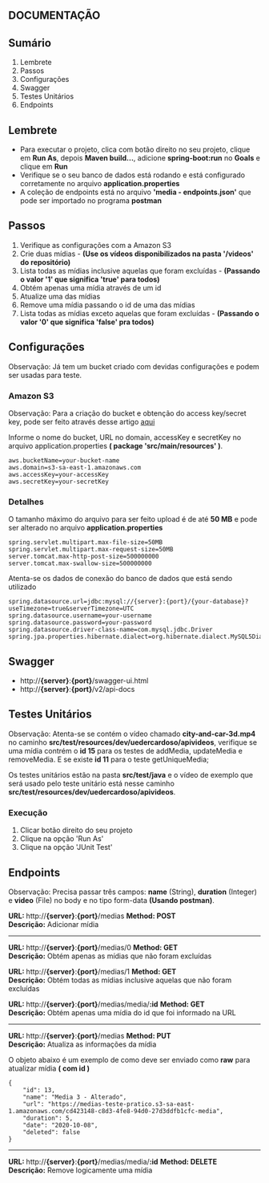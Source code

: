 ## DOCUMENTAÇÃO

<h2>Sumário</h2>
<ol>
  <li>Lembrete</li>
  <li>Passos</li>
  <li>Configurações</li>
  <li>Swagger</li>
  <li>Testes Unitários</li>
  <li>Endpoints</li>
</ol>

<h2>Lembrete</h2> 

<ul>
  <li>Para executar o projeto, clica com botão direito no seu projeto, clique em <b>Run As</b>, depois <b>Maven build...</b>, adicione <b>spring-boot:run</b> no <b>Goals</b> e clique em <b>Run</b></li>
  <li>Verifique se o seu banco de dados está rodando e está configurado corretamente no arquivo <b>application.properties</b></li>
  <li>A coleção de endpoints está no arquivo <b>'media - endpoints.json'</b> que pode ser importado no programa <b>postman</b></li>
</ul>


<h2>Passos</h2>

<ol>
  <li>Verifique as configurações com a Amazon S3</li>
  <li>Crie duas mídias - <b>(Use os vídeos disponibilizados na pasta '/videos' do repositório)</b></li>
  <li>Lista todas as mídias inclusive aquelas que foram excluídas - <b>(Passando o valor '1' que significa 'true' para todos)</b></li>
  <li>Obtém apenas uma mídia através de um id</li>
  <li>Atualize uma das mídias</li>
  <li>Remove uma mídia passando o id de uma das mídias</li>
  <li>Lista todas as mídias exceto aquelas que foram excluídas - <b>(Passando o valor '0' que significa 'false' pra todos)</b></li>
</ol>


<h2>Configurações</h2>

Observação: Já tem um bucket criado com devidas configurações e podem ser usadas para teste.

<h3>Amazon S3</h3>

Observação: Para a criação do bucket e obtenção do access key/secret key, pode ser feito através desse artigo <a href="https://medium.com/@shamnad.p.s/how-to-create-an-s3-bucket-and-aws-access-key-id-and-secret-access-key-for-accessing-it-5653b6e54337">aqui</a>

Informe o nome do bucket, URL no domain, accessKey e secretKey no arquivo application.properties <b>( package 'src/main/resources' )</b>.
```
aws.bucketName=your-bucket-name
aws.domain=s3-sa-east-1.amazonaws.com
aws.accessKey=your-accessKey
aws.secretKey=your-secretKey
```

<h3>Detalhes</h3>

<p>

O tamanho máximo do arquivo para ser feito upload é de até <b>50 MB</b> e pode ser alterado no arquivo <b>application.properties</b>
```
spring.servlet.multipart.max-file-size=50MB
spring.servlet.multipart.max-request-size=50MB
server.tomcat.max-http-post-size=500000000
server.tomcat.max-swallow-size=500000000
```
</p>

<p>

Atenta-se os dados de conexão do banco de dados que está sendo utilizado
```
spring.datasource.url=jdbc:mysql://{server}:{port}/{your-database}?useTimezone=true&serverTimezone=UTC
spring.datasource.username=your-username
spring.datasource.password=your-password
spring.datasource.driver-class-name=com.mysql.jdbc.Driver
spring.jpa.properties.hibernate.dialect=org.hibernate.dialect.MySQL5Dialect
```
</p>
	

<h2>Swagger</h2>

<ul>
	<li>http://<b>{server}</b>:<b>{port}</b>/swagger-ui.html</li>
	<li>http://<b>{server}</b>:<b>{port}</b>/v2/api-docs</li>
</ul>


<h2>Testes Unitários</h2>

Observação: Atenta-se se contém o vídeo chamado <b>city-and-car-3d.mp4</b> no caminho <b>src/test/resources/dev/uedercardoso/apivideos</b>, verifique se uma mídia contrém o <b>id 15</b> para os testes de addMedia, updateMedia e removeMedia. E se existe <b>id 11</b> para o teste getUniqueMedia; 

Os testes unitários estão na pasta <b>src/test/java</b> e o vídeo de exemplo que será usado pelo teste unitário está nesse caminho <b>src/test/resources/dev/uedercardoso/apivideos</b>.

<h3>Execução</h3>
<ol>
  <li>Clicar botão direito do seu projeto</li>
  <li>Clique na opção 'Run As'</li> 
  <li>Clique na opção 'JUnit Test'</li>
</ol>

<h2>Endpoints</h2>

Observação: Precisa passar três campos: <b>name</b> (String), <b>duration</b> (Integer) e <b>video</b> (File) no body e no tipo form-data <b>(Usando postman)</b>.

<b>URL: </b> http://<b>{server}</b>:<b>{port}</b>/medias      <b>Method: POST</b>
<br /> <b>Descrição:</b> Adicionar mídia

<hr />

<b>URL: </b> http://<b>{server}</b>:<b>{port}</b>/medias/0      <b>Method: GET</b>
<br /> <b>Descrição:</b> Obtém apenas as mídias que não foram excluídas

<b>URL: </b> http://<b>{server}</b>:<b>{port}</b>/medias/1      <b>Method: GET</b>
<br /> <b>Descrição:</b> Obtém todas as mídias inclusive aquelas que não foram excluídas

<b>URL: </b> http://<b>{server}</b>:<b>{port}</b>/medias/media/<b>:id</b>      <b>Method: GET</b>
<br /> <b>Descrição:</b> Obtém apenas uma mídia do id que foi informado na URL

<hr />

<b>URL: </b> http://<b>{server}</b>:<b>{port}</b>/medias      <b>Method: PUT</b>
<br /> <b>Descrição:</b> Atualiza as informações da mídia

O objeto abaixo é um exemplo de como deve ser enviado como <b>raw</b> para atualizar mídia <b>( com id )</b>
```
{
	"id": 13,
	"name": "Media 3 - Alterado",
	"url": "https://medias-teste-pratico.s3-sa-east-1.amazonaws.com/cd423148-c8d3-4fe8-94d0-27d3ddfb1cfc-media",
	"duration": 5,
	"date": "2020-10-08",
	"deleted": false
}
```

<hr />

<b>URL: </b> http://<b>{server}</b>:<b>{port}</b>/medias/media/<b>:id</b>      <b>Method: DELETE</b>
<br /> <b>Descrição:</b> Remove logicamente uma mídia





